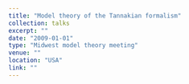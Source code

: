 ```yaml
---
title: "Model theory of the Tannakian formalism"
collection: talks
excerpt: ""
date: "2009-01-01"
type: "Midwest model theory meeting"
venue: ""
location: "USA"
link: ""
---
```


